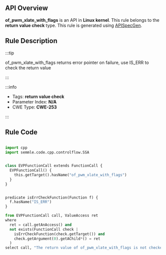 ---
---


## API Overview
**of_pwm_xlate_with_flags** is an API in **Linux kernel**. This rule belongs to the **return value check** type. This rule is generated using [APISpecGen](../../tools/APISpecGen).
## Rule Description

:::tip

of_pwm_xlate_with_flags returns error pointer on failure, use IS_ERR to check the return value

:::

:::info

- Tags: **return value check**
- Parameter Index: **N/A**
- CWE Type: **CWE-253**

:::

## Rule Code
```python

import cpp
import semmle.code.cpp.controlflow.SSA


class EVPFunctionCall extends FunctionCall {
  EVPFunctionCall() {
    this.getTarget().hasName("of_pwm_xlate_with_flags")
  }
}


predicate isErrCheckFunction(Function f) {
  f.hasName("IS_ERR") 
}

from EVPFunctionCall call, ValueAccess ret
where
  ret = call.getAnAccess() and
  not exists(FunctionCall check |
    isErrCheckFunction(check.getTarget()) and
    check.getArgument(0).getAChild*() = ret
  )
select call, "The return value of of_pwm_xlate_with_flags is not checked with IS_ERR."
    
```